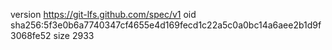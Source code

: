 version https://git-lfs.github.com/spec/v1
oid sha256:5f3e0b6a7740347cf4655e4d169fecd1c22a5c0a0bc14a6aee2b1d9f3068fe52
size 2933
